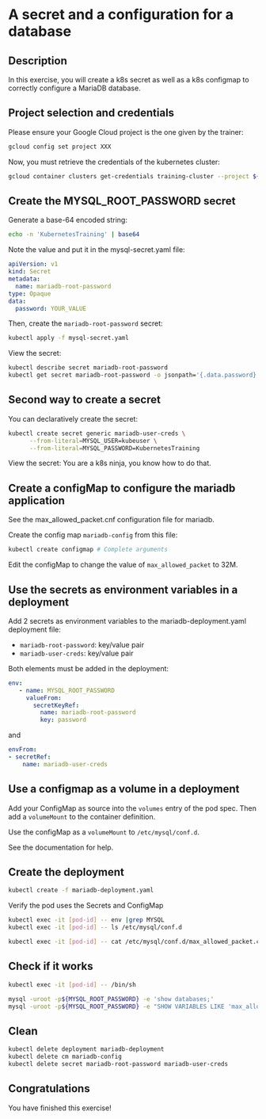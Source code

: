 # A secret and a configuration for a database

<walkthrough-tutorial-duration duration="25.0"></walkthrough-tutorial-duration>

## Description

In this exercise, you will create a k8s secret as well as a k8s configmap to correctly configure a MariaDB database.

## Project selection and credentials

Please ensure your Google Cloud project is the one given by the trainer:

```sh
gcloud config set project XXX 
```

Now, you must retrieve the credentials of the kubernetes cluster:

```sh
gcloud container clusters get-credentials training-cluster --project ${GOOGLE_CLOUD_PROJECT} --zone europe-west1-b
```

## Create the MYSQL_ROOT_PASSWORD secret

Generate a base-64 encoded string:

```sh
echo -n 'KubernetesTraining' | base64
```

Note the value and put it in the <walkthrough-editor-open-file filePath="mysql-secret.yaml">mysql-secret.yaml</walkthrough-editor-open-file>  file:

```yaml
apiVersion: v1
kind: Secret
metadata:
  name: mariadb-root-password 
type: Opaque
data:
  password: YOUR_VALUE
```

Then, create the `mariadb-root-password` secret:

```sh
kubectl apply -f mysql-secret.yaml
```

View the secret:

```sh
kubectl describe secret mariadb-root-password
kubectl get secret mariadb-root-password -o jsonpath='{.data.password}' | base64 -d
```

## Second way to create a secret

You can declaratively create the secret:

```sh
kubectl create secret generic mariadb-user-creds \
      --from-literal=MYSQL_USER=kubeuser \
      --from-literal=MYSQL_PASSWORD=KubernetesTraining
```

View the secret: You are a k8s ninja, you know how to do that.

## Create a configMap to configure the mariadb application

See the <walkthrough-editor-open-file filePath="max_allowed_packet.cnf">max_allowed_packet.cnf</walkthrough-editor-open-file> configuration file for mariadb.

Create the config map `mariadb-config` from this file:

```sh
kubectl create configmap # Complete arguments
```

Edit the configMap to change the value of `max_allowed_packet` to 32M.

## Use the secrets as environment variables in a deployment

Add 2 secrets as environment variables to the <walkthrough-editor-open-file filePath="mariadb-deployment.yaml">mariadb-deployment.yaml</walkthrough-editor-open-file> deployment file:

* `mariadb-root-password`: key/value pair
* `mariadb-user-creds`: key/value pair

Both elements must be added in the deployment:

```yaml
env:
   - name: MYSQL_ROOT_PASSWORD
     valueFrom:
       secretKeyRef:
         name: mariadb-root-password
         key: password
```

and

```yaml
envFrom:
- secretRef:
    name: mariadb-user-creds
```

## Use a configmap as a volume in a deployment

Add your ConfigMap as source into the `volumes` entry of the pod spec. Then add a `volumeMount` to the container definition.

Use the configMap as a `volumeMount` to `/etc/mysql/conf.d`.

See the documentation for help.

## Create the deployment

```sh
kubectl create -f mariadb-deployment.yaml
```

Verify the pod uses the Secrets and ConfigMap

```sh
kubectl exec -it [pod-id] -- env |grep MYSQL
kubectl exec -it [pod-id] -- ls /etc/mysql/conf.d

kubectl exec -it [pod-id] -- cat /etc/mysql/conf.d/max_allowed_packet.cnf
```

## Check if it works

```sh
kubectl exec -it [pod-id] -- /bin/sh

mysql -uroot -p${MYSQL_ROOT_PASSWORD} -e 'show databases;'
mysql -uroot -p${MYSQL_ROOT_PASSWORD} -e "SHOW VARIABLES LIKE 'max_allowed_packet';"
```

## Clean

```sh
kubectl delete deployment mariadb-deployment
kubectl delete cm mariadb-config
kubectl delete secret mariadb-root-password mariadb-user-creds
```

## Congratulations

You have finished this exercise!

<walkthrough-conclusion-trophy></walkthrough-conclusion-trophy>

